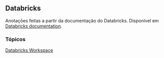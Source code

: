 ## Databricks

Anotações feitas a partir da documentação do Databricks. Disponível em [Databricks documentation](https://docs.databricks.com/).

### Tópicos

[Databricks Workspace](https://github.com/rafaelaprm/databricks_studies/blob/main/databricks.md)
